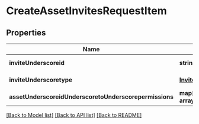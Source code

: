 # CreateAssetInvitesRequestItem

## Properties
Name | Type | Description | Notes
------------ | ------------- | ------------- | -------------
**inviteUnderscoreid** | **string** |  | [default to null]
**inviteUnderscoretype** | [**InviteType**](InviteType.md) |  | [default to null]
**assetUnderscoreidUnderscoretoUnderscorepermissions** | **map[String, array[Permissions]]** |  | [default to null]

[[Back to Model list]](../README.md#documentation-for-models) [[Back to API list]](../README.md#documentation-for-api-endpoints) [[Back to README]](../README.md)


